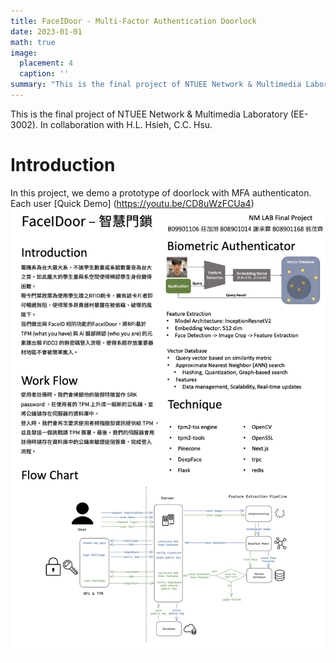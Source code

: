 ```yaml
---
title: FaceIDoor - Multi-Factor Authentication Doorlock
date: 2023-01-01
math: true
image:
  placement: 4
  caption: ''
summary: "This is the final project of NTUEE Network & Multimedia Laboratory (EE-3002)."
---
```

This is the final project of NTUEE Network & Multimedia Laboratory (EE-3002).
In collaboration with H.L. Hsieh, C.C. Hsu.

# Introduction
In this project, we demo a prototype of doorlock with MFA authenticaton. Each user
[Quick Demo] (https://youtu.be/CD8uWzFCUa4)
![png](./img/NM_LAB_poster_V4.jpg "poster")